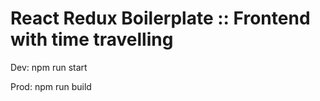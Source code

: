 # React Redux Boilerplate :: Frontend with time travelling

Dev: npm run start

Prod: npm run build
